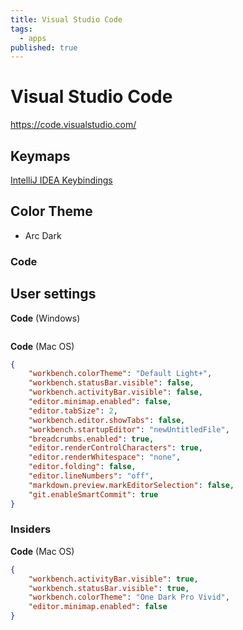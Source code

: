 ```yaml
---
title: Visual Studio Code
tags:
  - apps
published: true
---
```


# Visual Studio Code

https://code.visualstudio.com/

## Keymaps

[IntelliJ IDEA Keybindings](https://marketplace.visualstudio.com/items?itemName=k--kato.intellij-idea-keybindings)

## Color Theme

* Arc Dark

### Code

## User settings

**Code** (Windows)
```json

```

**Code** (Mac OS)
```json
{
    "workbench.colorTheme": "Default Light+",
    "workbench.statusBar.visible": false,
    "workbench.activityBar.visible": false,
    "editor.minimap.enabled": false,
    "editor.tabSize": 2,
    "workbench.editor.showTabs": false,
    "workbench.startupEditor": "newUntitledFile",
    "breadcrumbs.enabled": true,
    "editor.renderControlCharacters": true,
    "editor.renderWhitespace": "none",
    "editor.folding": false,
    "editor.lineNumbers": "off",
    "markdown.preview.markEditorSelection": false,
    "git.enableSmartCommit": true
}

```

### Insiders

**Code** (Mac OS)
```json
{
    "workbench.activityBar.visible": true,
    "workbench.statusBar.visible": true,
    "workbench.colorTheme": "One Dark Pro Vivid",
    "editor.minimap.enabled": false
}
```
